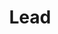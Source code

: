 ---
title: "Lead"
name: "Piyush"
linkedin: "https://www.linkedin.com/in/piyush-kumar-8687a3191"
github: "https://github.com/piyush9311"
image: "images/members/piyushk-1.jpg"
draft: false
weight: 4
---